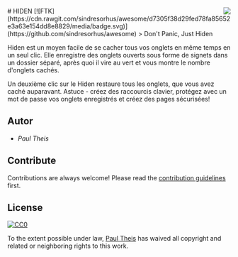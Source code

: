 <img src="images/icons/128.png" align="right" />
# HIDEN [![FTK](https://cdn.rawgit.com/sindresorhus/awesome/d7305f38d29fed78fa85652e3a63e154dd8e8829/media/badge.svg)](https://github.com/sindresorhus/awesome)
> Don't Panic, Just Hiden

Hiden est un moyen facile de se cacher tous vos onglets en même temps en un seul clic. Elle enregistre des onglets ouverts sous forme de signets dans un dossier séparé, après quoi il vire au vert et vous montre le nombre d'onglets cachés.

Un deuxième clic sur le Hiden restaure tous les onglets, que vous avez caché auparavant. Astuce - créez des raccourcis clavier, protégez avec un mot de passe vos onglets enregistrés et créez des pages sécurisées!

## Autor
- *Paul Theis*

## Contribute

Contributions are always welcome!
Please read the [contribution guidelines](contributing.md) first.


## License

[![CC0](https://licensebuttons.net/p/zero/1.0/88x31.png)](http://creativecommons.org/publicdomain/zero/1.0/)

To the extent possible under law, [Paul Theis](http://mts.io) has waived all copyright and related or neighboring rights to this work.

